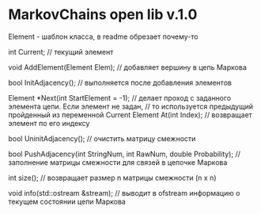 # MarkovChains open lib v.1.0

Element - шаблон класса, в readme обрезает почему-то

int Current; // текущий элемент

void AddElement(Element Elem); // добавляет вершину в цепь Маркова

bool InitAdjacency(); // выполняется после добавления элементов

Element *Next(int StartElement = -1); // делает проход с заданного элемента цепи. Если элемент не задан,
										 // то используется предыдущий пройденный из переменной Current
Element At(int Index); // возвращает элемент по его индексу

bool UninitAdjacency(); // очистить матрицу смежности

bool PushAdjacency(int StringNum, int RawNum, double Probability); // заполнение матрицы смежности для связей в цепочке Маркова 

int size(); // возвращает размер n матрицы смежности (n x n)

void info(std::ostream &stream); // выводит в ofstream информацию о текущем состоянии цепи Маркова
